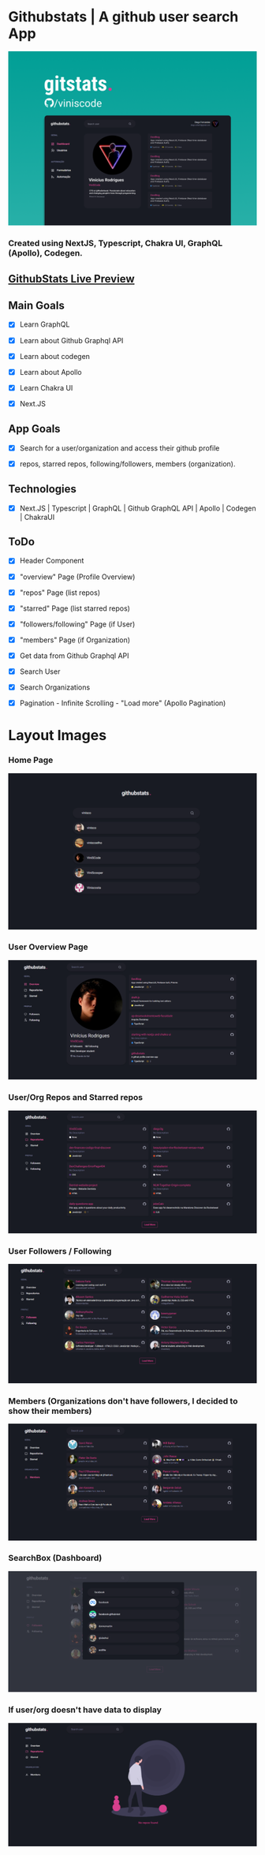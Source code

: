 
# Githubstats | A github user search App
![enter image description here](https://github.com/ViniSCode/githubstats/blob/main/public/assets/githubstats-preview.png?raw=true)

### Created using NextJS, Typescript, Chakra UI, GraphQL (Apollo), Codegen.
## [GithubStats Live Preview](https://githubstats-seven.vercel.app/)


## Main Goals

- [x] Learn GraphQL

- [x] Learn about Github Graphql API

- [x] Learn about codegen

- [x] Learn about Apollo

- [x] Learn Chakra UI

- [x] Next.JS

  

## App Goals

- [x] Search for a user/organization and access their github profile

- [x] repos, starred repos, following/followers, members (organization).

## Technologies

- [x] Next.JS | Typescript | GraphQL | Github GraphQL API | Apollo | Codegen | ChakraUI

## ToDo
- [x] Header Component
- [x] "overview" Page (Profile Overview) 
- [x] "repos" Page (list repos)
- [x] "starred" Page (list starred repos)
- [x] "followers/following" Page (if User)
- [x] "members" Page (if Organization)
- [x] Get data from Github Graphql API
- [x] Search User
- [x] Search Organizations
- [x] Pagination - Infinite Scrolling - "Load more" (Apollo Pagination)


# Layout Images
### Home Page
![home page](https://github.com/ViniSCode/githubstats/blob/main/public/assets/home.png?raw=true)
### User  Overview Page
![overview page](https://github.com/ViniSCode/githubstats/blob/main/public/assets/overview.png?raw=true)
### User/Org Repos and Starred repos
![repos page](https://github.com/ViniSCode/githubstats/blob/main/public/assets/repos.png?raw=true)
### User Followers / Following
![followers/following page](https://github.com/ViniSCode/githubstats/blob/main/public/assets/followers.png?raw=true)
### Members (Organizations don't have followers, I decided to show their members)
![members page](https://github.com/ViniSCode/githubstats/blob/main/public/assets/organization_members.png?raw=true)
### SearchBox (Dashboard)
![enter image description here](https://github.com/ViniSCode/githubstats/blob/main/public/assets/searchbox.png?raw=true)
### If user/org doesn't have data to display
![enter image description here](https://github.com/ViniSCode/githubstats/blob/main/public/assets/no_items_page.png?raw=true)
